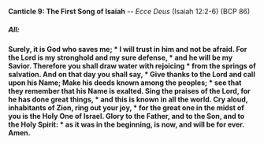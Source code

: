 **Canticle 9: The First Song of Isaiah** -- _Ecce Deus_ (Isaiah 12:2-6) (BCP 86)
##### **All:**
**Surely, it is God who saves me; *
I will trust in him and not be afraid.
For the Lord is my stronghold and my sure defense, *
and he will be my Savior.
Therefore you shall draw water with rejoicing *
from the springs of salvation.
And on that day you shall say, *
Give thanks to the Lord and call upon his Name;
Make his deeds known among the peoples; *
see that they remember that his Name is exalted.
Sing the praises of the Lord, for he has done great things, *
and this is known in all the world.
Cry aloud, inhabitants of Zion, ring out your joy, *
for the great one in the midst of you is the Holy One of Israel.
Glory to the Father, and to the Son, and to the Holy Spirit: *
as it was in the beginning, is now, and will be for ever. Amen.**

